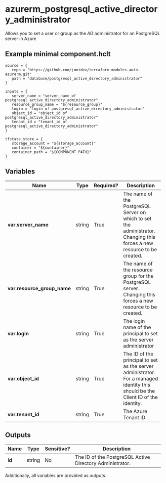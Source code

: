 # azurerm_postgresql_active_directory_administrator

Allows you to set a user or group as the AD administrator for an PostgreSQL server in Azure

## Example minimal component.hclt

```hcl
source = {
   repo = "https://github.com/jumidev/terraform-modules-auto-azurerm.git" 
   path = "database/postgresql_active_directory_administrator" 
}

inputs = {
   server_name = "server_name of postgresql_active_directory_administrator" 
   resource_group_name = "${resource_group}" 
   login = "login of postgresql_active_directory_administrator" 
   object_id = "object_id of postgresql_active_directory_administrator" 
   tenant_id = "tenant_id of postgresql_active_directory_administrator" 
}

tfstate_store = {
   storage_account = "${storage_account}" 
   container = "${container}" 
   container_path = "${COMPONENT_PATH}" 
}

```

## Variables

| Name | Type | Required? |  Description |
| ---- | ---- | --------- |  ----------- |
| **var.server_name** | string | True | The name of the PostgreSQL Server on which to set the administrator. Changing this forces a new resource to be created. | 
| **var.resource_group_name** | string | True | The name of the resource group for the PostgreSQL server. Changing this forces a new resource to be created. | 
| **var.login** | string | True | The login name of the principal to set as the server administrator | 
| **var.object_id** | string | True | The ID of the principal to set as the server administrator. For a managed identity this should be the Client ID of the identity. | 
| **var.tenant_id** | string | True | The Azure Tenant ID | 



## Outputs

| Name | Type | Sensitive? | Description |
| ---- | ---- | --------- | --------- |
| **id** | string | No  | The ID of the PostgreSQL Active Directory Administrator. | 

Additionally, all variables are provided as outputs.
